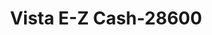 ---
f_zip-code: 18201
f_state-code: PA
title: Vista E-Z Cash-28600
f_phone: 570-459-5744
f_city-only: Hazleton
f_address: Valmont Trailer Court Hazleton
f_location-unique-id: '28600'
slug: vista-e-z-cash-28600
updated-on: '2024-05-30T13:46:58.046Z'
created-on: '2024-05-30T13:36:59.803Z'
published-on: '2024-05-30T13:54:32.469Z'
f_city-state: cms/city/hazleton-pa.md
f_company: cms/company/vista-e-z-cash.md
f_state: cms/state/pennsylvania.md
layout: '[payday-loan].html'
tags: payday-loan
---
